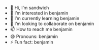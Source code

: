 - 👋 Hi, I’m sandwich
- 👀 I’m interested in benjamin
- 🌱 I’m currently learning benjamin
- 💞️ I’m looking to collaborate on benjamin
- 📫 How to reach me benjamin
- 😄 Pronouns: benjamin
- ⚡ Fun fact: benjamin

<!---
sala0012/sala0012 is a ✨ special ✨ repository because its `README.md` (this file) appears on your GitHub profile.
You can click the Preview link to take a look at your changes.
--->
